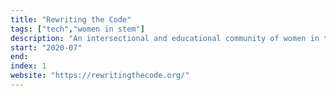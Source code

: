 ```yaml
---
title: "Rewriting the Code"
tags: ["tech","women in stem"]
description: "An intersectional and educational community of women in tech."
start: "2020-07"
end: 
index: 1
website: "https://rewritingthecode.org/"
---
```



